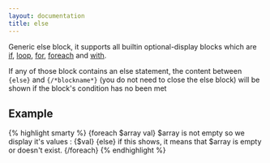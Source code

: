 ```yaml
---
layout: documentation
title: else
---
```


Generic else block, it supports all builtin optional-display blocks which are [if](/documentation/1.2.x/blocks/if.html), [loop](/documentation/1.2.x/blocks/loop.html), [for](/documentation/1.2.x/blocks/for.html), [foreach](/documentation/1.2.x/blocks/foreach.html) and [with](/documentation/1.2.x/blocks/with.html).

If any of those block contains an else statement, the content between `{else}` and `{/*blockname*}` (you do not need to close the else block) will be shown if the block's condition has no been met


## Example
{% highlight smarty %}
{foreach $array val}
  $array is not empty so we display it's values : {$val}
{else}
  if this shows, it means that $array is empty or doesn't exist.
{/foreach}
{% endhighlight %}